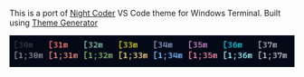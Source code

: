 This is a port of [Night Coder](https://marketplace.visualstudio.com/items?itemName=a5hk.night-coder) VS Code theme for Windows Terminal. Built using [Theme Generator](https://github.com/a5hk/theme-generator)

![windows terminal](/screenshot/windows-terminal.png)

